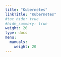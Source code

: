 ```yaml
---
title: "Kubernetes"
linkTitle: "Kubernetes"
#toc_hide: true
#hide_summary: true
weight: 20
type: docs
menu:
  manuals:
    weight: 20
---
```


